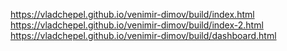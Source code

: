 https://vladchepel.github.io/venimir-dimov/build/index.html
https://vladchepel.github.io/venimir-dimov/build/index-2.html
https://vladchepel.github.io/venimir-dimov/build/dashboard.html
